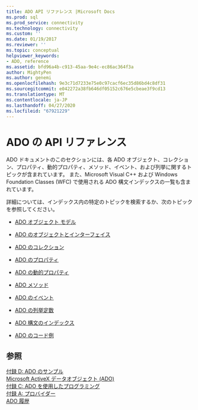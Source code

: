 ```yaml
---
title: ADO API リファレンス |Microsoft Docs
ms.prod: sql
ms.prod_service: connectivity
ms.technology: connectivity
ms.custom: ''
ms.date: 01/19/2017
ms.reviewer: ''
ms.topic: conceptual
helpviewer_keywords:
- ADO, reference
ms.assetid: bfd96a4b-c913-45aa-9e4c-ec86ac364f3a
author: MightyPen
ms.author: genemi
ms.openlocfilehash: 9e3c71d7233e75e0c97cacf6ec35d86bd4c8df31
ms.sourcegitcommit: e042272a38fb646df05152c676e5cbeae3f9cd13
ms.translationtype: MT
ms.contentlocale: ja-JP
ms.lasthandoff: 04/27/2020
ms.locfileid: "67921229"
---
```

# <a name="ado-api-reference"></a>ADO の API リファレンス
ADO ドキュメントのこのセクションには、各 ADO オブジェクト、コレクション、プロパティ、動的プロパティ、メソッド、イベント、および列挙に関するトピックが含まれています。 また、Microsoft Visual C++ および Windows Foundation Classes (WFC) で使用される ADO 構文インデックスの一覧も含まれています。  
  
 詳細については、インデックス内の特定のトピックを検索するか、次のトピックを参照してください。  
  
-   [ADO オブジェクト モデル](../../../ado/reference/ado-api/ado-object-model.md)  
  
-   [ADO のオブジェクトとインターフェイス](../../../ado/reference/ado-api/ado-objects-and-interfaces.md)  
  
-   [ADO のコレクション](../../../ado/reference/ado-api/ado-collections.md)  
  
-   [ADO のプロパティ](../../../ado/reference/ado-api/ado-properties.md)  
  
-   [ADO の動的プロパティ](../../../ado/reference/ado-api/ado-dynamic-properties.md)  
  
-   [ADO メソッド](../../../ado/reference/ado-api/ado-methods.md)  
  
-   [ADO のイベント](../../../ado/reference/ado-api/ado-events.md)  
  
-   [ADO の列挙定数](../../../ado/reference/ado-api/ado-enumerated-constants.md)  
  
-   [ADO 構文のインデックス](../../../ado/reference/ado-api/ado-syntax-indexes.md)  
  
-   [ADO のコード例](../../../ado/reference/ado-api/ado-code-examples.md)  
  
## <a name="see-also"></a>参照  
 [付録 D: ADO のサンプル](../../../ado/guide/appendixes/appendix-d-ado-samples.md)   
 [Microsoft ActiveX データオブジェクト (ADO)](../../../ado/microsoft-activex-data-objects-ado.md)   
 [付録 C: ADO を使用したプログラミング](../../../ado/guide/appendixes/appendix-c-programming-with-ado.md)   
 [付録 A: プロバイダー](../../../ado/guide/appendixes/appendix-a-providers.md)   
 [ADO 履歴](../../../ado/guide/ado-history.md)
